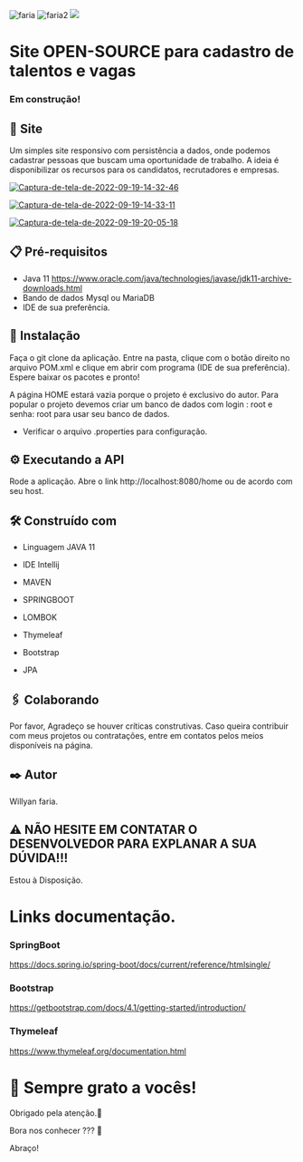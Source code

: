 ![faria](https://img.shields.io/github/issues/Fariawillyan/merecruta) ![faria2](https://img.shields.io/github/forks/Fariawillyan/merecruta) ![](https://img.shields.io/github/stars/Fariawillyan/merecruta)

# Site OPEN-SOURCE para cadastro de talentos e vagas
### Em construção!
## 🚀 Site

Um simples site responsivo com persistência a dados, onde podemos cadastrar pessoas que buscam uma oportunidade de trabalho. A ideia é disponibilizar os recursos
para os candidatos, recrutadores e empresas.

<a href="https://ibb.co/JKmqLjx"><img src="https://i.ibb.co/56GkDhY/Captura-de-tela-de-2022-09-19-14-32-46.png" alt="Captura-de-tela-de-2022-09-19-14-32-46" border="0"></a>

<a href="https://ibb.co/6tsNNzt"><img src="https://i.ibb.co/DMKLLhM/Captura-de-tela-de-2022-09-19-14-33-11.png" alt="Captura-de-tela-de-2022-09-19-14-33-11" border="0"></a>

<a href="https://ibb.co/B6y5bfv"><img src="https://i.ibb.co/c86S0yR/Captura-de-tela-de-2022-09-19-20-05-18.png" alt="Captura-de-tela-de-2022-09-19-20-05-18" border="0"></a>




## 📋 Pré-requisitos
- Java 11 https://www.oracle.com/java/technologies/javase/jdk11-archive-downloads.html
- Bando de dados Mysql ou MariaDB
- IDE de sua preferência.


## 🔧 Instalação

Faça o git clone da aplicação. Entre na pasta, clique com o botão direito no arquivo POM.xml e clique
em abrir com programa (IDE de sua preferência). Espere baixar os pacotes e pronto!

A página HOME estará vazia porque o projeto é exclusivo do autor. Para popular o projeto devemos criar um banco de dados com login : root e senha: root
para usar seu banco de dados.
* Verificar o arquivo .properties para configuração.

## ⚙️ Executando a API

Rode a aplicação. Abre o link http://localhost:8080/home ou de acordo com seu host.

## 🛠️ Construído com

- <p>Linguagem JAVA 11</p>
- <p>IDE Intellij</p>
- <p>MAVEN</p>
- <p>SPRINGBOOT</p>
- <p>LOMBOK</p>
- <p>Thymeleaf</p>
- <p>Bootstrap</p>
- <p>JPA</p>


## 🖇️ Colaborando

Por favor, Agradeço se houver críticas construtivas. Caso queira contribuir com meus projetos ou contratações, entre em contatos pelos meios disponíveis na página.


## ✒️ Autor

Willyan faria.

## :warning: NÃO HESITE EM CONTATAR O DESENVOLVEDOR PARA EXPLANAR A SUA DÚVIDA!!!
Estou à Disposição.

# Links documentação.

### SpringBoot
https://docs.spring.io/spring-boot/docs/current/reference/htmlsingle/

### Bootstrap
https://getbootstrap.com/docs/4.1/getting-started/introduction/
### Thymeleaf
https://www.thymeleaf.org/documentation.html

# 🎁 Sempre grato a vocês!

<p>Obrigado pela atenção.📢 </p>
<p>Bora nos conhecer ??? 🍺 </p>
<p>Abraço!</p>



